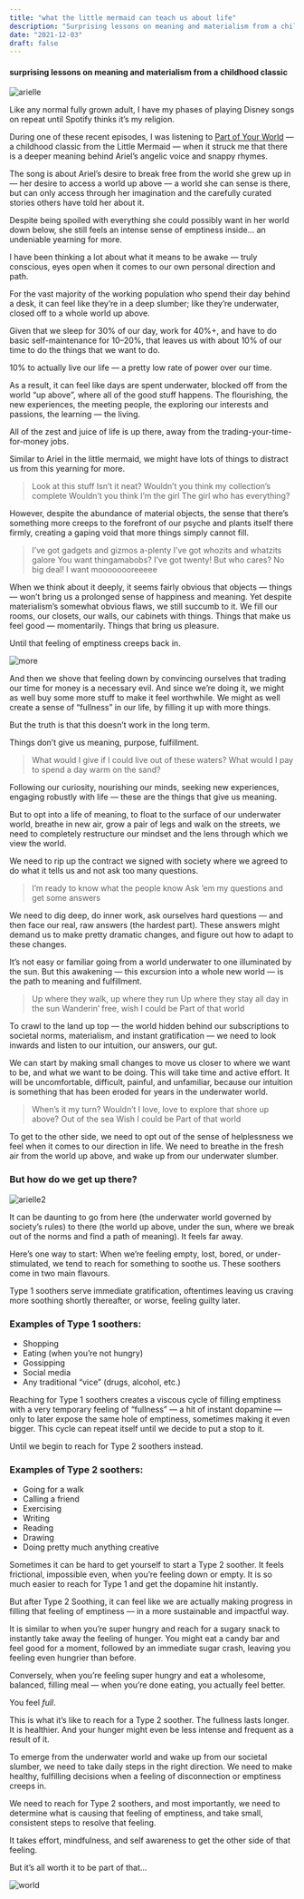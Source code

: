 ```yaml
---
title: "what the little mermaid can teach us about life"
description: "Surprising lessons on meaning and materialism from a childhood classic"
date: "2021-12-03"
draft: false
---
```

#### surprising lessons on meaning and materialism from a childhood classic

![arielle](https://miro.medium.com/max/500/1%2AG9PS2lzC03ey4SiovKqOug.gif)

Like any normal fully grown adult, I have my phases of playing Disney songs on repeat until Spotify thinks it’s my religion.

During one of these recent episodes, I was listening to [Part of Your World](https://open.spotify.com/track/7tUSJY4nsDBJTjd1UXKRsT?si=ohYnODcPSEiD3eWNzSNfog&context=spotify%3Aalbum%3A4aAwvCRNJIqiUGVEjieWv6) — a childhood classic from the Little Mermaid — when it struck me that there is a deeper meaning behind Ariel’s angelic voice and snappy rhymes.

The song is about Ariel’s desire to break free from the world she grew up in — her desire to access a world up above — a world she can sense is there, but can only access through her imagination and the carefully curated stories others have told her about it.

Despite being spoiled with everything she could possibly want in her world down below, she still feels an intense sense of emptiness inside… an undeniable yearning for more.

I have been thinking a lot about what it means to be awake — truly conscious, eyes open when it comes to our own personal direction and path.

For the vast majority of the working population who spend their day behind a desk, it can feel like they’re in a deep slumber; like they’re underwater, closed off to a whole world up above.

Given that we sleep for 30% of our day, work for 40%+, and have to do basic self-maintenance for 10–20%, that leaves us with about 10% of our time to do the things that we want to do.

10% to actually live our life — a pretty low rate of power over our time.

As a result, it can feel like days are spent underwater, blocked off from the world “up above”, where all of the good stuff happens. The flourishing, the new experiences, the meeting people, the exploring our interests and passions, the learning — the living.

All of the zest and juice of life is up there, away from the trading-your-time-for-money jobs.

Similar to Ariel in the little mermaid, we might have lots of things to distract us from this yearning for more.

>Look at this stuff
Isn’t it neat?
Wouldn’t you think my collection’s complete
Wouldn’t you think I’m the girl
The girl who has everything? </br>

However, despite the abundance of material objects, the sense that there’s something more creeps to the forefront of our psyche and plants itself there firmly, creating a gaping void that more things simply cannot fill.

>I’ve got gadgets and gizmos a-plenty
I’ve got whozits and whatzits galore
You want thingamabobs?
I’ve got twenty!
But who cares?
No big deal!
I want moooooooreeeee </br>

When we think about it deeply, it seems fairly obvious that objects — things — won’t bring us a prolonged sense of happiness and meaning. Yet despite materialism’s somewhat obvious flaws, we still succumb to it. We fill our rooms, our closets, our walls, our cabinets with things. Things that make us feel good — momentarily. Things that bring us pleasure.

Until that feeling of emptiness creeps back in.

![more](https://miro.medium.com/max/360/1%2Agm5hQzrZwMQ7W40N7-qt7Q.gif)

And then we shove that feeling down by convincing ourselves that trading our time for money is a necessary evil. And since we’re doing it, we might as well buy some more stuff to make it feel worthwhile. We might as well create a sense of “fullness” in our life, by filling it up with more things.

But the truth is that this doesn’t work in the long term.

Things don’t give us meaning, purpose, fulfillment.

>What would I give if I could live out of these waters?
What would I pay to spend a day warm on the sand? </br>

Following our curiosity, nourishing our minds, seeking new experiences, engaging robustly with life — these are the things that give us meaning.

But to opt into a life of meaning, to float to the surface of our underwater world, breathe in new air, grow a pair of legs and walk on the streets, we need to completely restructure our mindset and the lens through which we view the world.

We need to rip up the contract we signed with society where we agreed to do what it tells us and not ask too many questions.

>I’m ready to know what the people know
Ask ’em my questions and get some answers </br>

We need to dig deep, do inner work, ask ourselves hard questions — and then face our real, raw answers (the hardest part). These answers might demand us to make pretty dramatic changes, and figure out how to adapt to these changes.

It’s not easy or familiar going from a world underwater to one illuminated by the sun. But this awakening — this excursion into a whole new world — is the path to meaning and fulfillment.

>Up where they walk, up where they run
Up where they stay all day in the sun
Wanderin’ free, wish I could be
Part of that world </br>

To crawl to the land up top — the world hidden behind our subscriptions to societal norms, materialism, and instant gratification — we need to look inwards and listen to our intuition, our answers, our gut.

We can start by making small changes to move us closer to where we want to be, and what we want to be doing. This will take time and active effort. It will be uncomfortable, difficult, painful, and unfamiliar, because our intuition is something that has been eroded for years in the underwater world.

>When’s it my turn?
Wouldn’t I love, love to explore that shore up above?
Out of the sea
Wish I could be
Part of that world </br>

To get to the other side, we need to opt out of the sense of helplessness we feel when it comes to our direction in life. We need to breathe in the fresh air from the world up above, and wake up from our underwater slumber.

### But how do we get up there?

![arielle2](https://miro.medium.com/max/700/0%2AgbKHqbqVpXg0Zk8t)

It can be daunting to go from here (the underwater world governed by society’s rules) to there (the world up above, under the sun, where we break out of the norms and find a path of meaning). It feels far away.

Here’s one way to start: When we’re feeling empty, lost, bored, or under-stimulated, we tend to reach for something to soothe us. These soothers come in two main flavours.

Type 1 soothers serve immediate gratification, oftentimes leaving us craving more soothing shortly thereafter, or worse, feeling guilty later.

### Examples of Type 1 soothers:
- Shopping
- Eating (when you’re not hungry)
- Gossipping
- Social media
- Any traditional “vice” (drugs, alcohol, etc.)

Reaching for Type 1 soothers creates a viscous cycle of filling emptiness with a very temporary feeling of “fullness” — a hit of instant dopamine — only to later expose the same hole of emptiness, sometimes making it even bigger. This cycle can repeat itself until we decide to put a stop to it.

Until we begin to reach for Type 2 soothers instead.

### Examples of Type 2 soothers:
- Going for a walk
- Calling a friend
- Exercising
- Writing
- Reading
- Drawing
- Doing pretty much anything creative

Sometimes it can be hard to get yourself to start a Type 2 soother. It feels frictional, impossible even, when you’re feeling down or empty. It is so much easier to reach for Type 1 and get the dopamine hit instantly.

But after Type 2 Soothing, it can feel like we are actually making progress in filling that feeling of emptiness — in a more sustainable and impactful way.

It is similar to when you’re super hungry and reach for a sugary snack to instantly take away the feeling of hunger. You might eat a candy bar and feel good for a moment, followed by an immediate sugar crash, leaving you feeling even hungrier than before.

Conversely, when you’re feeling super hungry and eat a wholesome, balanced, filling meal — when you’re done eating, you actually feel better.

You feel _full_.

This is what it’s like to reach for a Type 2 soother. The fullness lasts longer. It is healthier. And your hunger might even be less intense and frequent as a result of it.

To emerge from the underwater world and wake up from our societal slumber, we need to take daily steps in the right direction. We need to make healthy, fulfilling decisions when a feeling of disconnection or emptiness creeps in.

We need to reach for Type 2 soothers, and most importantly, we need to determine what is causing that feeling of emptiness, and take small, consistent steps to resolve that feeling.

It takes effort, mindfulness, and self awareness to get the other side of that feeling.

But it’s all worth it to be part of that…

![world](https://miro.medium.com/max/200/1%2AFjOo9T_uKkLK1DXA999qBw.gif)